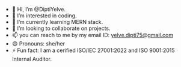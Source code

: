 - 👋 Hi, I’m @DiptiYelve.
- 👀 I’m interested in coding.
- 🌱 I’m currently learning MERN stack.
- 💞️ I’m looking to collaborate on projects.
- 📫 you can reach to me by my email ID: yelve.dipti75@gmail.com
- 😄 Pronouns: she/her
- ⚡ Fun fact: I am a cerified ISO/IEC 27001:2022 and ISO 9001:2015 Internal Auditor.

<!---
DiptiYelve/DiptiYelve is a ✨ special ✨ repository because its `README.md` (this file) appears on your GitHub profile.
You can click the Preview link to take a look at your changes.
--->

